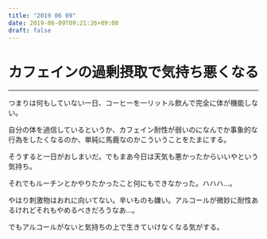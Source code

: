 ```yaml
---
title: "2019 06 09"
date: 2019-06-09T09:21:26+09:00
draft: false
---
```

# カフェインの過剰摂取で気持ち悪くなる
---
つまりは何もしていない一日、コーヒーを一リットル飲んで完全に体が機能しない。

自分の体を過信しているというか、カフェイン耐性が弱いのになんでか事象的な行為をしたくなるのか、単純に馬鹿なのかこういうことをたまにする。

そうすると一日がおしまいだ。でもまあ今日は天気も悪かったからいいやという気持ち。

それでもルーチンとかやりたかったこと何にもできなかった。ハハハ…。

やはり刺激物はおれに向いてない。辛いものも嫌い。アルコールが微妙に耐性あるけれどそれもやめるべきだろうなあ…。

でもアルコールがないと気持ちの上で生きていけなくなる気がする。